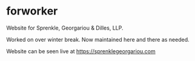 # forworker
Website for Sprenkle, Georgariou &amp; Dilles, LLP.

Worked on over winter break. Now maintained here and there as needed.

Website can be seen live at https://sprenklegeorgariou.com
